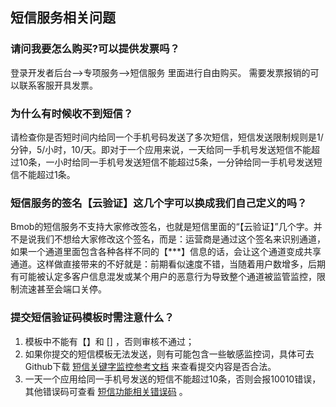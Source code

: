 ## 短信服务相关问题

### 请问我要怎么购买?可以提供发票吗？

登录开发者后台-->专项服务-->短信服务 里面进行自由购买。
需要发票报销的可以联系客服开具发票。

### 为什么有时候收不到短信？

请检查你是否短时间内给同一个手机号码发送了多次短信，短信发送限制规则是1/分钟，5/小时，10/天。即对于一个应用来说，一天给同一手机号发送短信不能超过10条，一小时给同一手机号发送短信不能超过5条，一分钟给同一手机号发送短信不能超过1条。

### 短信服务的签名【云验证】这几个字可以换成我们自己定义的吗？

Bmob的短信服务不支持大家修改签名，也就是短信里面的“【云验证】”几个字。并不是说我们不想给大家修改这个签名，而是：运营商是通过这个签名来识别通道，如果一个通道里面包含各种各样不同的【***】信息的话，会让这个通道变成共享通道。这样做直接带来的不好就是：前期看似速度不错，当随着用户数增多，后期有可能被认定多客户信息混发或某个用户的恶意行为导致整个通道被监管监控，限制流速甚至会端口关停。
 
### 提交短信验证码模板时需注意什么？

1. 模板中不能有【】和 [] ，否则审核不通过；  
2. 如果你提交的短信模板无法发送，则有可能包含一些敏感监控词，具体可去Github下载 [短信关键字监控参考文档](https://github.com/bmob/bmob-public-docs/blob/master/%E7%9F%AD%E4%BF%A1%E5%85%B3%E9%94%AE%E5%AD%97%E7%9B%91%E6%8E%A7%E5%8F%82%E8%80%83%E6%96%87%E6%A1%A3.doc) 来查看提交内容是否合法。  
3. 一天一个应用给同一手机号发送的短信不能超过10条，否则会报10010错误，其他错误码可查看 [短信功能相关错误码](http://docs.bmob.cn/errorcode/index.html?menukey=otherdoc&key=errorcode#index_%E7%9F%AD%E4%BF%A1%E5%8A%9F%E8%83%BD%E7%9B%B8%E5%85%B3%E9%94%99%E8%AF%AF%E7%A0%81) 。

